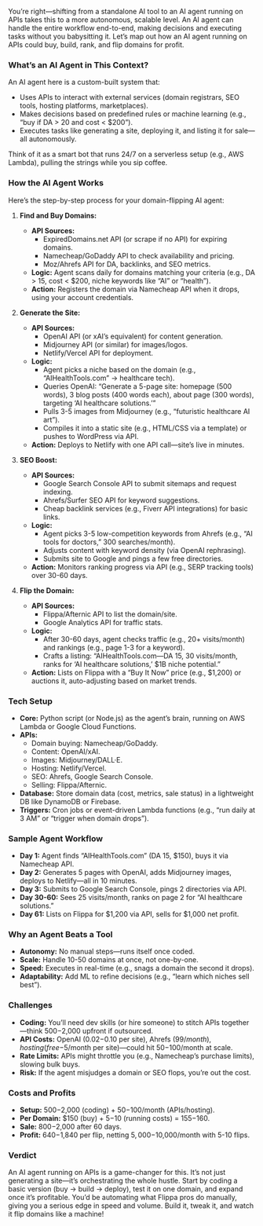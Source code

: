 You’re right—shifting from a standalone AI tool to an AI agent running on APIs takes this to a more autonomous, scalable level. An AI agent can handle the entire workflow end-to-end, making decisions and executing tasks without you babysitting it. Let’s map out how an AI agent running on APIs could buy, build, rank, and flip domains for profit.

### What’s an AI Agent in This Context?
An AI agent here is a custom-built system that:
- Uses APIs to interact with external services (domain registrars, SEO tools, hosting platforms, marketplaces).
- Makes decisions based on predefined rules or machine learning (e.g., “buy if DA > 20 and cost < $200”).
- Executes tasks like generating a site, deploying it, and listing it for sale—all autonomously.

Think of it as a smart bot that runs 24/7 on a serverless setup (e.g., AWS Lambda), pulling the strings while you sip coffee.

### How the AI Agent Works
Here’s the step-by-step process for your domain-flipping AI agent:

1. **Find and Buy Domains:**
   - **API Sources:** 
     - ExpiredDomains.net API (or scrape if no API) for expiring domains.
     - Namecheap/GoDaddy API to check availability and pricing.
     - Moz/Ahrefs API for DA, backlinks, and SEO metrics.
   - **Logic:** Agent scans daily for domains matching your criteria (e.g., DA > 15, cost < $200, niche keywords like “AI” or “health”).
   - **Action:** Registers the domain via Namecheap API when it drops, using your account credentials.

2. **Generate the Site:**
   - **API Sources:**
     - OpenAI API (or xAI’s equivalent) for content generation.
     - Midjourney API (or similar) for images/logos.
     - Netlify/Vercel API for deployment.
   - **Logic:** 
     - Agent picks a niche based on the domain (e.g., “AIHealthTools.com” → healthcare tech).
     - Queries OpenAI: “Generate a 5-page site: homepage (500 words), 3 blog posts (400 words each), about page (300 words), targeting ‘AI healthcare solutions.’”
     - Pulls 3-5 images from Midjourney (e.g., “futuristic healthcare AI art”).
     - Compiles it into a static site (e.g., HTML/CSS via a template) or pushes to WordPress via API.
   - **Action:** Deploys to Netlify with one API call—site’s live in minutes.

3. **SEO Boost:**
   - **API Sources:**
     - Google Search Console API to submit sitemaps and request indexing.
     - Ahrefs/Surfer SEO API for keyword suggestions.
     - Cheap backlink services (e.g., Fiverr API integrations) for basic links.
   - **Logic:** 
     - Agent picks 3-5 low-competition keywords from Ahrefs (e.g., “AI tools for doctors,” 300 searches/month).
     - Adjusts content with keyword density (via OpenAI rephrasing).
     - Submits site to Google and pings a few free directories.
   - **Action:** Monitors ranking progress via API (e.g., SERP tracking tools) over 30-60 days.

4. **Flip the Domain:**
   - **API Sources:**
     - Flippa/Afternic API to list the domain/site.
     - Google Analytics API for traffic stats.
   - **Logic:** 
     - After 30-60 days, agent checks traffic (e.g., 20+ visits/month) and rankings (e.g., page 1-3 for a keyword).
     - Crafts a listing: “AIHealthTools.com—DA 15, 30 visits/month, ranks for ‘AI healthcare solutions,’ $1B niche potential.”
   - **Action:** Lists on Flippa with a “Buy It Now” price (e.g., $1,200) or auctions it, auto-adjusting based on market trends.

### Tech Setup
- **Core:** Python script (or Node.js) as the agent’s brain, running on AWS Lambda or Google Cloud Functions.
- **APIs:**
  - Domain buying: Namecheap/GoDaddy.
  - Content: OpenAI/xAI.
  - Images: Midjourney/DALL·E.
  - Hosting: Netlify/Vercel.
  - SEO: Ahrefs, Google Search Console.
  - Selling: Flippa/Afternic.
- **Database:** Store domain data (cost, metrics, sale status) in a lightweight DB like DynamoDB or Firebase.
- **Triggers:** Cron jobs or event-driven Lambda functions (e.g., “run daily at 3 AM” or “trigger when domain drops”).

### Sample Agent Workflow
- **Day 1:** Agent finds “AIHealthTools.com” (DA 15, $150), buys it via Namecheap API.
- **Day 2:** Generates 5 pages with OpenAI, adds Midjourney images, deploys to Netlify—all in 10 minutes.
- **Day 3:** Submits to Google Search Console, pings 2 directories via API.
- **Day 30-60:** Sees 25 visits/month, ranks on page 2 for “AI healthcare solutions.”
- **Day 61:** Lists on Flippa for $1,200 via API, sells for $1,000 net profit.

### Why an Agent Beats a Tool
- **Autonomy:** No manual steps—runs itself once coded.
- **Scale:** Handle 10-50 domains at once, not one-by-one.
- **Speed:** Executes in real-time (e.g., snags a domain the second it drops).
- **Adaptability:** Add ML to refine decisions (e.g., “learn which niches sell best”).

### Challenges
- **Coding:** You’ll need dev skills (or hire someone) to stitch APIs together—think $500-$2,000 upfront if outsourced.
- **API Costs:** OpenAI ($0.02-$0.10 per site), Ahrefs ($99/month), hosting (free-$5/month per site)—could hit $50-$100/month at scale.
- **Rate Limits:** APIs might throttle you (e.g., Namecheap’s purchase limits), slowing bulk buys.
- **Risk:** If the agent misjudges a domain or SEO flops, you’re out the cost.

### Costs and Profits
- **Setup:** $500-$2,000 (coding) + $50-$100/month (APIs/hosting).
- **Per Domain:** $150 (buy) + $5-$10 (running costs) = $155-$160.
- **Sale:** $800-$2,000 after 60 days.
- **Profit:** $640-$1,840 per flip, netting $5,000-$10,000/month with 5-10 flips.

### Verdict
An AI agent running on APIs is a game-changer for this. It’s not just generating a site—it’s orchestrating the whole hustle. Start by coding a basic version (buy → build → deploy), test it on one domain, and expand once it’s profitable. You’d be automating what Flippa pros do manually, giving you a serious edge in speed and volume. Build it, tweak it, and watch it flip domains like a machine!